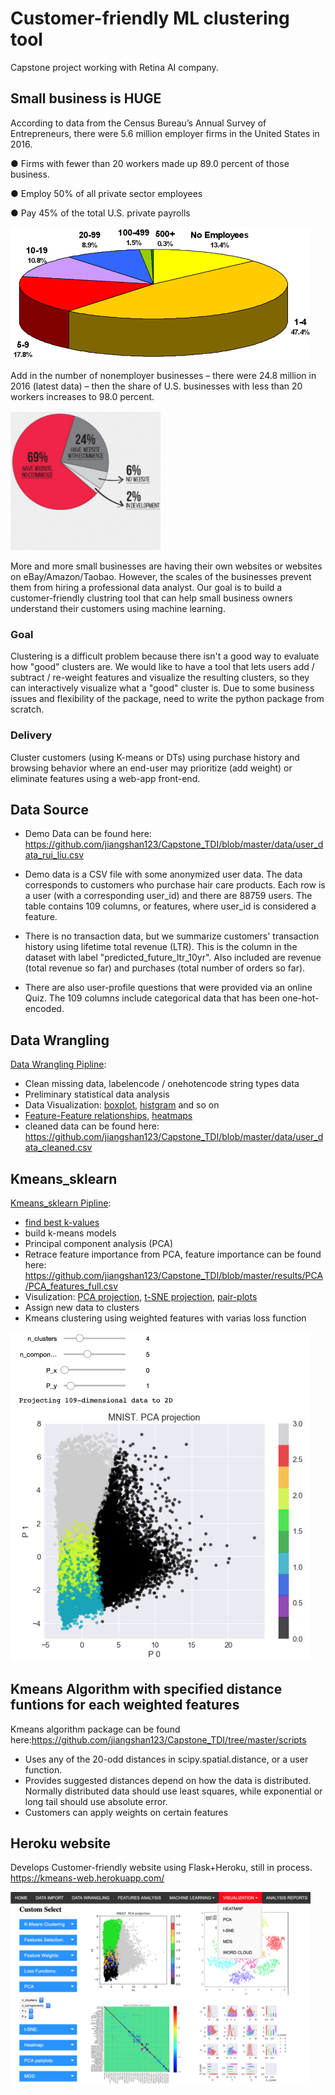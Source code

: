 # Customer-friendly ML clustering tool
Capstone project working with Retina AI company. 

## Small business is HUGE
According to data from the Census Bureau’s Annual Survey of Entrepreneurs, there were 5.6 million employer firms in the United States in 2016.

● Firms with fewer than 20 workers made up 89.0 percent of those business.

● Employ 50% of all private sector employees

● Pay 45% of the total U.S. private payrolls

<img src="https://github.com/jiangshan123/Capstone_TDI/blob/master/images/SmallBusiness.png" width="480">

Add in the number of nonemployer businesses – there were 24.8 million in 2016 (latest data) – then the share of U.S. businesses with less than 20 workers increases to 98.0 percent.

<img src="https://github.com/jiangshan123/Capstone_TDI/blob/master/images/websites.png" width="240">

More and more small businesses are having their own websites or websites on eBay/Amazon/Taobao. However, the scales of the businesses prevent them from hiring a professional data analyst. Our goal is to build a customer-friendly clustring tool that can help small business owners understand their customers using machine learning.

### Goal
Clustering is a difficult problem because there isn't a good way to evaluate how "good" clusters are. We would like to have a tool that lets users add / subtract / re-weight features and visualize the resulting clusters, so they can interactively visualize what a "good" cluster is. Due to some business issues and flexibility of the package, need to write the python package from scratch.

### Delivery
Cluster customers (using K-means or DTs) using purchase history and browsing behavior where an end-user may prioritize (add weight) or eliminate features using a web-app front-end.

## Data Source
* Demo Data can be found here: https://github.com/jiangshan123/Capstone_TDI/blob/master/data/user_data_rui_liu.csv

* Demo data is a CSV file with some anonymized user data. The data corresponds to customers who purchase hair care products. Each row is a user (with a corresponding user_id) and there are 88759 users. The table contains 109 columns, or features, where user_id is considered a feature.

* There is no transaction data, but we summarize customers' transaction history using lifetime total revenue (LTR). This is the column in the dataset with label "predicted_future_ltr_10yr". Also included are revenue (total revenue so far) and purchases (total number of orders so far).

* There are also user-profile questions that were provided via an online Quiz. The 109 columns include categorical data that has been one-hot-encoded. 

## Data Wrangling
[Data Wrangling Pipline](https://github.com/jiangshan123/Capstone_TDI/blob/master/notebooks/data_wrangling.ipynb):
* Clean missing data, labelencode / onehotencode string types data
* Preliminary statistical data analysis
* Data Visualization: [boxplot](https://github.com/jiangshan123/Capstone_TDI/tree/master/results/feature_analysis/boxplot_example.png), [histgram](https://github.com/jiangshan123/Capstone_TDI/tree/master/results/feature_analysis/hist_example.png) and so on
* [Feature-Feature relationships](https://github.com/jiangshan123/Capstone_TDI/tree/master/results/feature_analysis/f-fmap.png), [heatmaps](https://github.com/jiangshan123/Capstone_TDI/tree/master/results/feature_analysis/heatmap.png)
* cleaned data can be found here: https://github.com/jiangshan123/Capstone_TDI/blob/master/data/user_data_cleaned.csv

## Kmeans_sklearn
[Kmeans_sklearn Pipline](https://github.com/jiangshan123/Capstone_TDI/blob/master/notebooks/kmeans_sklearn.ipynb):
* [find best k-values](https://github.com/jiangshan123/Capstone_TDI/blob/master/results/kmeans/Elbow_Method.png)
* build k-means models
* Principal component analysis (PCA) 
* Retrace feature importance from PCA, feature importance can be found here: https://github.com/jiangshan123/Capstone_TDI/blob/master/results/PCA/PCA_features_full.csv
* Visulization: [PCA projection](https://github.com/jiangshan123/Capstone_TDI/blob/master/results/visulization/PCA_P1P2.png), [t-SNE projection](https://github.com/jiangshan123/Capstone_TDI/blob/master/results/visulization/tSNE_P1P2.png), [pair-plots](https://github.com/jiangshan123/Capstone_TDI/blob/master/results/visulization/pairplots.png)
* Assign new data to clusters
* Kmeans clustering using weighted features with varias loss function
<img src="https://github.com/jiangshan123/Capstone_TDI/blob/master/images/demo_interactive.png" width="480">

## Kmeans Algorithm with specified distance funtions for each weighted features
Kmeans algorithm package can be found here:https://github.com/jiangshan123/Capstone_TDI/tree/master/scripts
* Uses any of the 20-odd distances in scipy.spatial.distance, or a user function.
* Provides suggested distances depend on how the data is distributed. Normally distributed data should use least squares, while exponential or long tail should use absolute error.
* Customers can apply weights on certain features

## Heroku website
Develops Customer-friendly website using Flask+Heroku, still in process.
https://kmeans-web.herokuapp.com/ 

<img src="https://github.com/jiangshan123/Capstone_TDI/blob/master/images/demo_web.png" width="480">


